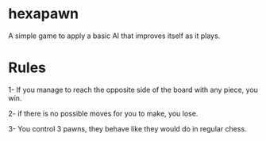 # hexapawn
A simple game to apply a basic AI that improves itself as it plays.



# Rules

1- If you manage to reach the opposite side of the board with any piece, you win.

2- if there is no possible moves for you to make, you lose.

3- You control 3 pawns, they behave like they would do in regular chess.
